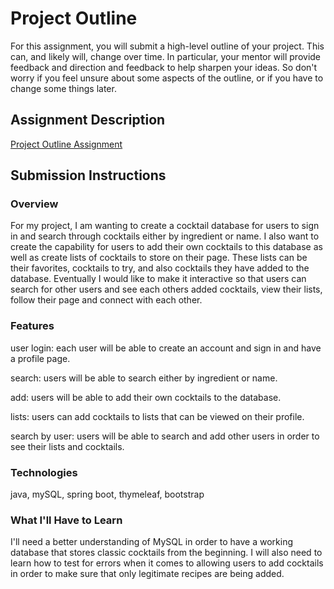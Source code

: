 # Project Outline
For this assignment, you will submit a high-level outline of your project. This can, and likely will, change over time. In particular, your mentor will provide feedback and direction and feedback to help sharpen your ideas. So don't worry if you feel unsure about some aspects of the outline, or if you have to change some things later.

## Assignment Description
[Project Outline Assignment](https://education.launchcode.org/liftoff/assignments/project-outline/)

## Submission Instructions

### Overview
For my project, I am wanting to create a cocktail database for users to sign in and search through cocktails either by ingredient or name. I also want to create the capability for users to add their own cocktails to this database as well as create lists of cocktails to store on their page. These lists can be their favorites, cocktails to try, and also cocktails they have added to the database. Eventually I would like to make it interactive so that users can search for other users and see each others added cocktails, view their lists, follow their page and connect with each other. 
### Features
user login: each user will be able to create an account and sign in and have a profile page.

search: users will be able to search either by ingredient or name.

add: users will be able to add their own cocktails to the database.

lists: users can add cocktails to lists that can be viewed on their profile.

search by user: users will be able to search and add other users in order to see their lists and cocktails.

### Technologies
java, mySQL, spring boot, thymeleaf, bootstrap

### What I'll Have to Learn
I'll need a better understanding of MySQL in order to have a working database that stores classic cocktails from the beginning. I will also need to learn how to test for errors when it comes to allowing users to add cocktails in order to make sure that only legitimate recipes are being added. 
